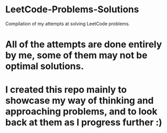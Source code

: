 # LeetCode-Problems-Solutions 
Compilation of my attempts at solving LeetCode problems. 

# All of the attempts are done entirely by me, some of them may not be optimal solutions.
# I created this repo mainly to showcase my way of thinking and approaching problems, and to look back at them as I progress further :)
